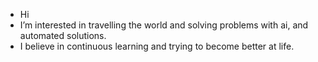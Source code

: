 -  Hi
-  I’m interested in travelling the world and solving problems with ai, and automated solutions.
-  I believe in continuous learning and trying to become better at life.


<!---
rickscode/rickscode is a ✨ special ✨ repository because its `README.md` (this file) appears on your GitHub profile.
You can click the Preview link to take a look at your changes.
--->
